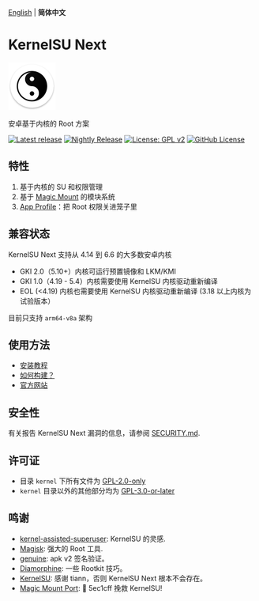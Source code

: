 [English](README.md) | **简体中文**

# KernelSU Next

<img src="assets/kernelsu_next.png" style="width: 96px;" alt="logo">

安卓基于内核的 Root 方案

[![Latest release](https://img.shields.io/github/v/release/rifsxd/KernelSU-Next?label=Release&logo=github)](https://github.com/rifsxd/KernelSU-Next/releases/latest)
[![Nightly Release](https://img.shields.io/badge/Nightly%20release-gray?logo=hackthebox&logoColor=fff)](https://nightly.link/rifsxd/KernelSU-Next/workflows/build-manager/next/manager)
[![License: GPL v2](https://img.shields.io/badge/License-GPL%20v2-orange.svg?logo=gnu)](https://www.gnu.org/licenses/old-licenses/gpl-2.0.en.html)
[![GitHub License](https://img.shields.io/github/license/tiann/KernelSU?logo=gnu)](/LICENSE)

## 特性

1. 基于内核的 SU 和权限管理
2. 基于 [Magic Mount](https://github.com/topjohnwu/Magisk/blob/c512496847d182526f2043295ecfd275398eccac/docs/releases/26100.md#new-magic-mount-implementation) 的模块系统
3. [App Profile](https://kernelsu.org/guide/app-profile.html)：把 Root 权限关进笼子里

## 兼容状态

KernelSU Next 支持从 4.14 到 6.6 的大多数安卓内核
 - GKI 2.0（5.10+）内核可运行预置镜像和 LKM/KMI
 - GKI 1.0（4.19 - 5.4）内核需要使用 KernelSU 内核驱动重新编译
 - EOL (<4.19) 内核也需要使用 KernelSU 内核驱动重新编译 (3.18 以上内核为试验版本）

目前只支持 `arm64-v8a` 架构

## 使用方法

- [安装教程](https://kernelsu.org/guide/installation.html)
- [如何构建？](https://kernelsu.org/guide/how-to-build.html)
- [官方网站](https://kernelsu.org/)

## 安全性

有关报告 KernelSU Next 漏洞的信息，请参阅 [SECURITY.md](/SECURITY.md).

## 许可证

- 目录 `kernel` 下所有文件为 [GPL-2.0-only](https://www.gnu.org/licenses/old-licenses/gpl-2.0.en.html)
- `kernel` 目录以外的其他部分均为 [GPL-3.0-or-later](https://www.gnu.org/licenses/gpl-3.0.html)

## 鸣谢

- [kernel-assisted-superuser](https://git.zx2c4.com/kernel-assisted-superuser/about/): KernelSU 的灵感.
- [Magisk](https://github.com/topjohnwu/Magisk): 强大的 Root 工具.
- [genuine](https://github.com/brevent/genuine/): apk v2 签名验证。
- [Diamorphine](https://github.com/m0nad/Diamorphine): 一些 Rootkit 技巧。
- [KernelSU](https://github.com/tiann/KernelSU): 感谢 tiann，否则 KernelSU Next 根本不会存在。
- [Magic Mount Port](https://github.com/5ec1cff/KernelSU/blob/main/userspace/ksud/src/magic_mount.rs): 💜 5ec1cff 挽救 KernelSU!
